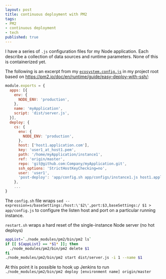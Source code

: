 ```yaml
---
layout: post
title: continuous deployment with PM2
tags:
- PM2
- continuous deployment
- tech
published: true
---
```

I have a series of `.js` configuration files for my Node application.
Each describe a collection of data sources and runtime parameters.
None of this is containerized yet.

The following is an excerpt from my [`ecosystem.config.js`](https://pm2.io/doc/en/runtime/reference/ecosystem-file/) in my project root based on <https://pm2.io/doc/en/runtime/guide/easy-deploy-with-ssh/>:

```js
module.exports = {
  apps: [{
    env: {
      NODE_ENV: 'production',
    },
    name: 'myApplication',
    script: 'dist/server.js',
  }],
  deploy: {
    cs: {
      env: {
        NODE_ENV: 'production',
      },
      host: ['host1.application.com'],
      key: 'user1_at_host1.pem',
      path: '/home/myApplication/instance1',
      ref: 'origin/master',
      repo: 'git@github.com:Company/myApplication.git',
      ssh_options: 'StrictHostKeyChecking=no',
      user: 'user1',
      'post-deploy': 'app/config.sh app/configs/instance1.js host1.application.com 3001 && cd app && npm install && npm run build && ./restart.sh cs && git checkout .',
    },
    ...
}
```

The `config.sh` file wraps `sed --expression=s/baseSettings:/host:\'$2\',port:$3,baseSettings:/ $1 > app/config.js`
to configure the listen host and port on a particular running instance.

`restart.sh` wraps a hard reset of the single-instance Node server (no hot deploys)

```sh
appList=`./node_modules/pm2/bin/pm2 ls`
if [[ ${appList} == *$1* ]]; then
  ./node_modules/pm2/bin/pm2 delete $1
fi
./node_modules/pm2/bin/pm2 start dist/server.js -i 1 --name $1
```

At this point it is possible to hook up Jenkins to run `./node_modules/pm2/bin/pm2 deploy [environment name] origin/master`
